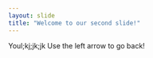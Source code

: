 ```yaml
---
layout: slide
title: "Welcome to our second slide!"
---
```

Youl;kj;jk;jk 
Use the left arrow to go back!
